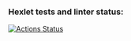 ### Hexlet tests and linter status:
[![Actions Status](https://github.com/Deni59s/python-project-49/workflows/hexlet-check/badge.svg)](https://github.com/Deni59s/python-project-49/actions)
